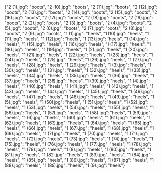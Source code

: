 {"2 (1).jpg": "boots", "2 (10).jpg": "boots", "2 (11).jpg": "boots", "2 (12).jpg": "boots", "2 (13).jpg": "boots", "2 (14).jpg": "boots", "2 (15).jpg": "boots", "2 (16).jpg": "boots", "2 (17).jpg": "boots", "2 (18).jpg": "boots", "2 (19).jpg": "boots", "2 (2).jpg": "boots", "2 (3).jpg": "boots", "2 (4).jpg": "boots", "2 (5).jpg": "boots", "2 (6).jpg": "boots", "2 (7).jpg": "boots", "2 (8).jpg": "boots", "2 (9).jpg": "boots", "1 (1).jpg": "heels", "1 (10).jpg": "heels", "1 (11).jpg": "heels", "1 (12).jpg": "heels", "1 (13).jpg": "heels", "1 (14).jpg": "heels", "1 (15).jpg": "heels", "1 (16).jpg": "heels", "1 (17).jpg": "heels", "1 (18).jpg": "heels", "1 (19).jpg": "heels", "1 (2).jpg": "heels", "1 (20).jpg": "heels", "1 (21).jpg": "heels", "1 (22).jpg": "heels", "1 (23).jpg": "heels", "1 (24).jpg": "heels", "1 (25).jpg": "heels", "1 (26).jpg": "heels", "1 (27).jpg": "heels", "1 (28).jpg": "heels", "1 (29).jpg": "heels", "1 (3).jpg": "heels", "1 (30).jpg": "heels", "1 (31).jpg": "heels", "1 (32).jpg": "heels", "1 (33).jpg": "heels", "1 (34).jpg": "heels", "1 (35).jpg": "heels", "1 (36).jpg": "heels", "1 (37).jpg": "heels", "1 (38).jpg": "heels", "1 (39).jpg": "heels", "1 (4).jpg": "heels", "1 (40).jpg": "heels", "1 (41).jpg": "heels", "1 (42).jpg": "heels", "1 (43).jpg": "heels", "1 (44).jpg": "heels", "1 (45).jpg": "heels", "1 (46).jpg": "heels", "1 (47).jpg": "heels", "1 (48).jpg": "heels", "1 (49).jpg": "heels", "1 (5).jpg": "heels", "1 (50).jpg": "heels", "1 (51).jpg": "heels", "1 (52).jpg": "heels", "1 (53).jpg": "heels", "1 (54).jpg": "heels", "1 (55).jpg": "heels", "1 (56).jpg": "heels", "1 (57).jpg": "heels", "1 (58).jpg": "heels", "1 (59).jpg": "heels", "1 (6).jpg": "heels", "1 (60).jpg": "heels", "1 (61).jpg": "heels", "1 (62).jpg": "heels", "1 (63).jpg": "heels", "1 (64).jpg": "heels", "1 (65).jpg": "heels", "1 (66).jpg": "heels", "1 (67).jpg": "heels", "1 (68).jpg": "heels", "1 (69).jpg": "heels", "1 (7).jpg": "heels", "1 (70).jpg": "heels", "1 (71).jpg": "heels", "1 (72).jpg": "heels", "1 (73).jpg": "heels", "1 (74).jpg": "heels", "1 (75).jpg": "heels", "1 (76).jpg": "heels", "1 (77).jpg": "heels", "1 (78).jpg": "heels", "1 (79).jpg": "heels", "1 (8).jpg": "heels", "1 (80).jpg": "heels", "1 (81).jpg": "heels", "1 (82).jpg": "heels", "1 (83).jpg": "heels", "1 (84).jpg": "heels", "1 (85).jpg": "heels", "1 (86).jpg": "heels", "1 (87).jpg": "heels", "1 (88).jpg": "heels", "1 (89).jpg": "heels", "1 (9).jpg": "heels"}